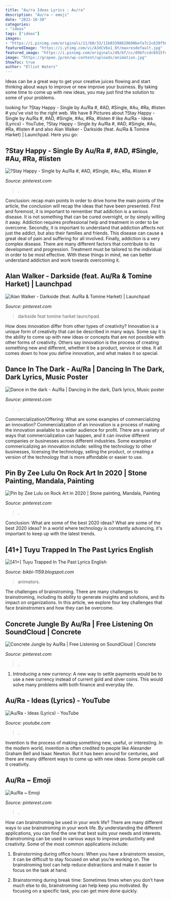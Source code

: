 ```yaml
---
title: "Au/ra Ideas Lyrics : Au/ra"
description: "Au/ra ~ emoji"
date: "2022-10-30"
categories:
- "ideas"
tags: ["ideas"]
images:
- "https://i.pinimg.com/originals/11/b0/33/11b03398820690befa7c2c639f505757.jpg"
featuredImage: "https://i.ytimg.com/vi/A3dCV6o1_6Y/maxresdefault.jpg"
featured_image: "https://i.pinimg.com/originals/d9/bf/cc/d9bfccdc6915feca92ecedcb2db21739.png"
image: "https://grapee.jp/en/wp-content/uploads/animation.jpg"
ShowToc: true
author: "Elliot Waters"
---
```



Ideas can be a great way to get your creative juices flowing and start thinking about ways to improve or new improve your business. By taking some time to come up with new ideas, you may just find the solution to some of your problems.

	

		
looking for ?Stay Happy - Single by Au/Ra #, #AD, #Single, #Au, #Ra, #listen # you've visit to the right web. We have 8 Pictures about ?Stay Happy - Single by Au/Ra #, #AD, #Single, #Au, #Ra, #listen # like Au/Ra - Ideas (Lyrics) - YouTube, ?Stay Happy - Single by Au/Ra #, #AD, #Single, #Au, #Ra, #listen # and also Alan Walker - Darkside (feat. Au/Ra &amp; Tomine Harket) | Launchpad. Here you go:
		
    
## ?Stay Happy - Single By Au/Ra #, #AD, #Single, #Au, #Ra, #listen #

<img loading=lazy src="https://i.pinimg.com/originals/11/b0/33/11b03398820690befa7c2c639f505757.jpg" onerror="this.onerror=null;this.src='https://tse4.mm.bing.net/th?id=OIP.HZsOGfW0SolSRnXR9SfAnwHaHa&amp;pid=15.1';" alt="?Stay Happy - Single by Au/Ra #, #AD, #Single, #Au, #Ra, #listen #">

_Source: pinterest.com_

>. 

	

Conclusion: recap main points
In order to drive home the main points of the article, the conclusion will recap the ideas that have been presented. First and foremost, it is important to remember that addiction is a serious disease. It is not something that can be cured overnight, or by simply willing it away. Addiction requires professional help and treatment in order to be overcome. Secondly, it is important to understand that addiction affects not just the addict, but also their families and friends. This disease can cause a great deal of pain and suffering for all involved. Finally, addiction is a very complex disease. There are many different factors that contribute to its development and progression. Treatment must be tailored to the individual in order to be most effective. With these things in mind, we can better understand addiction and work towards overcoming it.

    
## Alan Walker - Darkside (feat. Au/Ra &amp; Tomine Harket) | Launchpad

<img loading=lazy src="https://i.pinimg.com/originals/57/0b/4b/570b4b92eac36963a762c45aa57670bf.jpg" onerror="this.onerror=null;this.src='https://tse2.mm.bing.net/th?id=OIP.c7_4m0jwG6HZma91JS_xTgHaEK&amp;pid=15.1';" alt="Alan Walker - Darkside (feat. Au/Ra &amp; Tomine Harket) | Launchpad">

_Source: pinterest.com_

>darkside feat tomine harket launchpad. 

	

How does innovation differ from other types of creativity?
Innovation is a unique form of creativity that can be described in many ways. Some say it is the ability to come up with new ideas or concepts that are not possible with other forms of creativity. Others say innovation is the process of creating something new and different, whether it be a product, service or idea. It all comes down to how you define innovation, and what makes it so special.

    
## Dance In The Dark - Au/Ra | Dancing In The Dark, Dark Lyrics, Music Poster

<img loading=lazy src="https://i.pinimg.com/originals/d9/bf/cc/d9bfccdc6915feca92ecedcb2db21739.png" onerror="this.onerror=null;this.src='https://tse4.mm.bing.net/th?id=OIP.AlM9Eib3V7o0cdIac9txnQAAAA&amp;pid=15.1';" alt="Dance in the dark - Au/Ra | Dancing in the dark, Dark lyrics, Music poster">

_Source: pinterest.com_

>. 

	

Commercialization/Offering: What are some examples of commercializing an innovation?
Commercialization of an innovation is a process of making the innovation available to a wider audience for profit. There are a variety of ways that commercialization can happen, and it can involve different companies or businesses across different industries. Some examples of commericalizing an innovation include: selling the technology to other businesses, licensing the technology, selling the product, or creating a version of the technology that is more affordable or easier to use.

    
## Pin By Zee Lulu On Rock Art In 2020 | Stone Painting, Mandala, Painting

<img loading=lazy src="https://i.pinimg.com/originals/e9/7b/aa/e97baaae21cf18f4f4abda61d5bc4965.jpg" onerror="this.onerror=null;this.src='https://tse2.mm.bing.net/th?id=OIP.suNKMSxniApNGx5Dym-9UAHaF-&amp;pid=15.1';" alt="Pin by Zee Lulu on Rock Art in 2020 | Stone painting, Mandala, Painting">

_Source: pinterest.com_

>. 

	

Conclusion: What are some of the best 2020 ideas?
What are some of the best 2020 ideas? In a world where technology is constantly advancing, it's important to keep up with the latest trends.

    
## [41+] Tuyu Trapped In The Past Lyrics English

<img loading=lazy src="https://grapee.jp/en/wp-content/uploads/animation.jpg" onerror="this.onerror=null;this.src='https://tse4.mm.bing.net/th?id=OIP.9iPJiEjQlHG8V0X8a4L93gHaFj&amp;pid=15.1';" alt="[41+] Tuyu Trapped In The Past Lyrics English">

_Source: bikbi-1159.blogspot.com_

>animators. 

	

The challenges of brainstroming.
There are many challenges to brainstroming, including its ability to generate insights and solutions, and its impact on organizations. In this article, we explore four key challenges that face brainstromers and how they can be overcome.

    
## Concrete Jungle By Au/Ra | Free Listening On SoundCloud | Concrete

<img loading=lazy src="https://i.pinimg.com/474x/6d/0a/44/6d0a445e13b699c1aa3877e39883310a--playlists-jungles.jpg" onerror="this.onerror=null;this.src='https://tse3.mm.bing.net/th?id=OIP.ic3zG1pSTYo0XldLKir7XQAAAA&amp;pid=15.1';" alt="Concrete Jungle by Au/Ra | Free Listening on SoundCloud | Concrete">

_Source: pinterest.com_

>. 

	

1. Introducing a new currency: A new way to settle payments would be to use a new currency instead of current gold and silver coins. This would solve many problems with both finance and everyday life.

    
## Au/Ra - Ideas (Lyrics) - YouTube

<img loading=lazy src="https://i.ytimg.com/vi/A3dCV6o1_6Y/maxresdefault.jpg" onerror="this.onerror=null;this.src='https://tse1.mm.bing.net/th?id=OIP.o9Z02rQAOd3TjGLzUbhu1gHaEK&amp;pid=15.1';" alt="Au/Ra - Ideas (Lyrics) - YouTube">

_Source: youtube.com_

>. 

	

Invention is the process of making something new, useful, or interesting. In the modern world, invention is often credited to people like Alexander Graham Bell and Isaac Newton. But it has been around for centuries, and there are many different ways to come up with new ideas. Some people call it creativity.

    
## Au/Ra ~ Emoji

<img loading=lazy src="https://i.pinimg.com/originals/cf/9a/1a/cf9a1a44c871cf7fd41d133569b5f0f3.jpg" onerror="this.onerror=null;this.src='https://tse2.mm.bing.net/th?id=OIP.L-CZVF_SRC8o1ahYTAettAHaNK&amp;pid=15.1';" alt="Au/Ra ~ Emoji">

_Source: pinterest.com_

>. 

	

How can brainstroming be used in your work life?
There are many different ways to use brainstroming in your work life. By understanding the different applications, you can find the one that best suits your needs and interests. Brainstroming can be used in various ways to improve productivity and creativity. Some of the most common applications include:
1) Brainstorming during office hours: When you have a brainstorm session, it can be difficult to stay focused on what you’re working on. The brainstroming tool can help reduce distractions and make it easier to focus on the task at hand.

2) Brainstorming during break time: Sometimes times when you don’t have much else to do, brainstroming can help keep you motivated. By focusing on a specific task, you can get more done quickly.


